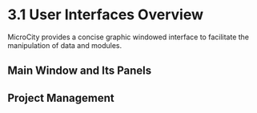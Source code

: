 # 3.1 User Interfaces Overview
MicroCity provides a concise graphic windowed interface to facilitate the manipulation of data and modules. 
## Main Window and Its Panels
## Project Management
